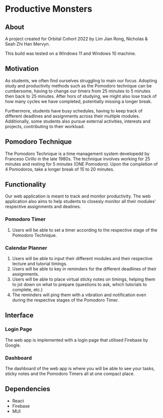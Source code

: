 # Productive Monsters


## About

A project created for Orbital Cohort 2022 by Lim Jian Rong, Nicholas & Seah Zhi Han Mervyn.

This build was tested on a Windows 11 and Windows 10 machine.


## Motivation

As students, we often find ourselves struggling to main our focus. Adopting study and productivity methods such as the Pomodoro technique can be cumbersome, having to change our timers from 25 minutes to 5 minutes then back to 25 minutes. After hors of studying, we might also lose track of how many cycles we have completed, potentially missing a longer break.

Furthermore, students have busy schedules, having to keep track of different deadlines and assignments across their multiple modules. Additionally, some students also pursue external activities, interests and projects, contributing to their workload. 


## Pomodoro Technique

The Pomodoro Technique is a time management system developedd by Franceso Cirillo in the late 1980s. The technique involves working for 25 minutes and resting for 5 minutes (ONE Pomodoro). Upon the completion of 4 Pomodoros, take a longer break of 15 to 20 minutes.


## Functionality

Our web application is meant to track and monitor productivity. The web application also aims to help students to closesly monitor all their modules' respective assignments and dealines.

### Pomodoro Timer

1. Users will be able to set a timer according to the respective stage of the Pomodoro Technique.

### Calendar Planner

1. Users will be able to input their different modules and their respective lecture and tutorial timings.
2. Users will be able to key in reminders for the different deadlines of their assignments.
3. Users will be able to place virtual sticky notes on timings, helping them to jot down on what to prepare (questions to ask, which tutorials to complete, etc.)
4. The reminders will ping them with a vibration and notification even during the respective stages of the Pomodoro Timer.


## Interface

### Login Page

The web app is implemented with a login page that utilised Firebase by Google.

### Dashboard

The dashboard of the web app is where you will be able to see your tasks, sticky notes and the Pomodoro Timers all at one compact place.


## Dependencies
- React
- Firebase
- MUI
